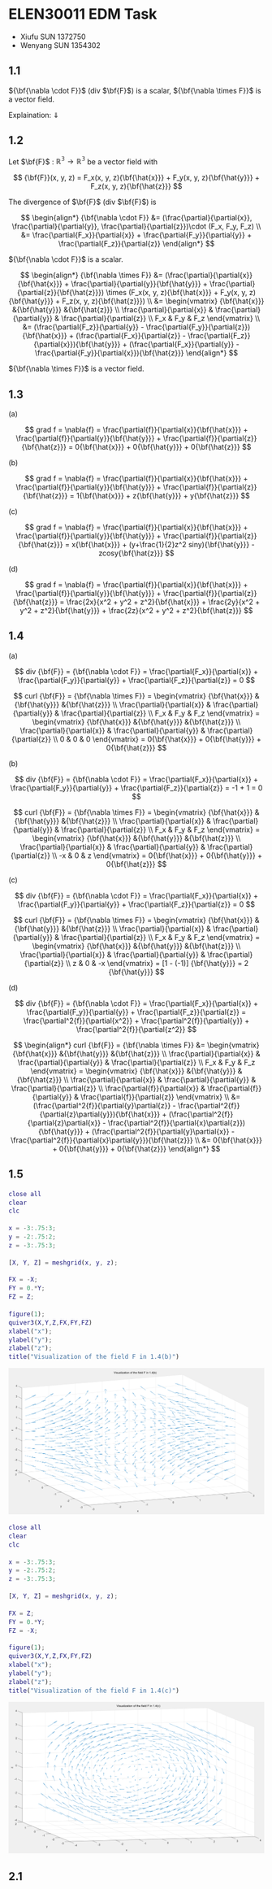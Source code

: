 # ELEN30011 EDM Task

- Xiufu SUN 1372750
- Wenyang SUN 1354302

## 1.1

${\bf{\nabla \cdot F}}$ (div $\bf{F}$) is a scalar, ${\bf{\nabla \times F}}$ is a vector field.

Explaination: $\Downarrow$

## 1.2

Let $\bf{F}$ : $\mathbb{R^3} \to \mathbb{R^3}$ be a vector field with

$$
{\bf{F}}(x, y, z) = F_x(x, y, z){\bf{\hat{x}}} + F_y(x, y, z){\bf{\hat{y}}} + F_z(x, y, z){\bf{\hat{z}}}
$$

The divergence of $\bf{F}$ (div $\bf{F}$) is

$$
\begin{align*}
    {\bf{\nabla \cdot F}} &= (\frac{\partial}{\partial{x}}, \frac{\partial}{\partial{y}}, \frac{\partial}{\partial{z}})\cdot (F_x, F_y, F_z) \\
    &= \frac{\partial{F_x}}{\partial{x}} + \frac{\partial{F_y}}{\partial{y}} + \frac{\partial{F_z}}{\partial{z}}
\end{align*}
$$

${\bf{\nabla \cdot F}}$ is a scalar.

$$
\begin{align*}
{\bf{\nabla \times F}} &= (\frac{\partial}{\partial{x}}{\bf{\hat{x}}} + \frac{\partial}{\partial{y}}{\bf{\hat{y}}} + \frac{\partial}{\partial{z}}{\bf{\hat{z}}}) \times (F_x(x, y, z){\bf{\hat{x}}} + F_y(x, y, z){\bf{\hat{y}}} + F_z(x, y, z){\bf{\hat{z}}}) \\
&=
\begin{vmatrix}
    {\bf{\hat{x}}} &{\bf{\hat{y}}} &{\bf{\hat{z}}} \\
    \frac{\partial}{\partial{x}} & \frac{\partial}{\partial{y}} & \frac{\partial}{\partial{z}} \\
    F_x & F_y & F_z
\end{vmatrix} \\
&= (\frac{\partial{F_z}}{\partial{y}} - \frac{\partial{F_y}}{\partial{z}}){\bf{\hat{x}}} + (\frac{\partial{F_x}}{\partial{z}} - \frac{\partial{F_z}}{\partial{x}}){\bf{\hat{y}}} + (\frac{\partial{F_x}}{\partial{y}} - \frac{\partial{F_y}}{\partial{x}}){\bf{\hat{z}}}
\end{align*}
$$

${\bf{\nabla \times F}}$ is a vector field.

## 1.3

(a)

$$
grad f = \nabla{f} = \frac{\partial{f}}{\partial{x}}{\bf{\hat{x}}} + \frac{\partial{f}}{\partial{y}}{\bf{\hat{y}}} + \frac{\partial{f}}{\partial{z}}{\bf{\hat{z}}} = 0{\bf{\hat{x}}} + 0{\bf{\hat{y}}} + 0{\bf{\hat{z}}}
$$

(b)

$$
grad f = \nabla{f} = \frac{\partial{f}}{\partial{x}}{\bf{\hat{x}}} + \frac{\partial{f}}{\partial{y}}{\bf{\hat{y}}} + \frac{\partial{f}}{\partial{z}}{\bf{\hat{z}}} = 1{\bf{\hat{x}}} + z{\bf{\hat{y}}} + y{\bf{\hat{z}}}
$$

(c)

$$
grad f = \nabla{f} = \frac{\partial{f}}{\partial{x}}{\bf{\hat{x}}} + \frac{\partial{f}}{\partial{y}}{\bf{\hat{y}}} + \frac{\partial{f}}{\partial{z}}{\bf{\hat{z}}} = x{\bf{\hat{x}}} + (y+\frac{1}{2}z^2 siny){\bf{\hat{y}}} - zcosy{\bf{\hat{z}}}
$$

(d)

$$
grad f = \nabla{f} = \frac{\partial{f}}{\partial{x}}{\bf{\hat{x}}} + \frac{\partial{f}}{\partial{y}}{\bf{\hat{y}}} + \frac{\partial{f}}{\partial{z}}{\bf{\hat{z}}} = \frac{2x}{x^2 + y^2 + z^2}{\bf{\hat{x}}} + \frac{2y}{x^2 + y^2 + z^2}{\bf{\hat{y}}} + \frac{2z}{x^2 + y^2 + z^2}{\bf{\hat{z}}}
$$

## 1.4

(a)

$$
div {\bf{F}} = {\bf{\nabla \cdot F}} = \frac{\partial{F_x}}{\partial{x}} + \frac{\partial{F_y}}{\partial{y}} + \frac{\partial{F_z}}{\partial{z}} = 0
$$

$$
curl {\bf{F}} = {\bf{\nabla \times F}} =
\begin{vmatrix}
    {\bf{\hat{x}}} &{\bf{\hat{y}}} &{\bf{\hat{z}}} \\
    \frac{\partial}{\partial{x}} & \frac{\partial}{\partial{y}} & \frac{\partial}{\partial{z}} \\
    F_x & F_y & F_z
\end{vmatrix} =
\begin{vmatrix}
    {\bf{\hat{x}}} &{\bf{\hat{y}}} &{\bf{\hat{z}}} \\
    \frac{\partial}{\partial{x}} & \frac{\partial}{\partial{y}} & \frac{\partial}{\partial{z}} \\
    0 & 0 & 0
\end{vmatrix} = 0{\bf{\hat{x}}} + 0{\bf{\hat{y}}} + 0{\bf{\hat{z}}}
$$

(b)

$$
div {\bf{F}} = {\bf{\nabla \cdot F}} = \frac{\partial{F_x}}{\partial{x}} + \frac{\partial{F_y}}{\partial{y}} + \frac{\partial{F_z}}{\partial{z}} = -1 + 1 = 0
$$

$$
curl {\bf{F}} = {\bf{\nabla \times F}} =
\begin{vmatrix}
    {\bf{\hat{x}}} &{\bf{\hat{y}}} &{\bf{\hat{z}}} \\
    \frac{\partial}{\partial{x}} & \frac{\partial}{\partial{y}} & \frac{\partial}{\partial{z}} \\
    F_x & F_y & F_z
\end{vmatrix} =
\begin{vmatrix}
    {\bf{\hat{x}}} &{\bf{\hat{y}}} &{\bf{\hat{z}}} \\
    \frac{\partial}{\partial{x}} & \frac{\partial}{\partial{y}} & \frac{\partial}{\partial{z}} \\
    -x & 0 & z
\end{vmatrix} = 0{\bf{\hat{x}}} + 0{\bf{\hat{y}}} + 0{\bf{\hat{z}}}
$$

(c)

$$
div {\bf{F}} = {\bf{\nabla \cdot F}} = \frac{\partial{F_x}}{\partial{x}} + \frac{\partial{F_y}}{\partial{y}} + \frac{\partial{F_z}}{\partial{z}} = 0
$$

$$
curl {\bf{F}} = {\bf{\nabla \times F}} =
\begin{vmatrix}
    {\bf{\hat{x}}} &{\bf{\hat{y}}} &{\bf{\hat{z}}} \\
    \frac{\partial}{\partial{x}} & \frac{\partial}{\partial{y}} & \frac{\partial}{\partial{z}} \\
    F_x & F_y & F_z
\end{vmatrix} =
\begin{vmatrix}
    {\bf{\hat{x}}} &{\bf{\hat{y}}} &{\bf{\hat{z}}} \\
    \frac{\partial}{\partial{x}} & \frac{\partial}{\partial{y}} & \frac{\partial}{\partial{z}} \\
    z & 0 & -x
\end{vmatrix} = [1 - (-1)] {\bf{\hat{y}}} = 2 {\bf{\hat{y}}}
$$

(d)

$$
div {\bf{F}} = {\bf{\nabla \cdot F}} = \frac{\partial{F_x}}{\partial{x}} + \frac{\partial{F_y}}{\partial{y}} + \frac{\partial{F_z}}{\partial{z}} = \frac{\partial^2{f}}{\partial{x^2}} + \frac{\partial^2{f}}{\partial{y}} + \frac{\partial^2{f}}{\partial{z^2}}
$$

$$
\begin{align*}
curl {\bf{F}} = {\bf{\nabla \times F}} &=
\begin{vmatrix}
    {\bf{\hat{x}}} &{\bf{\hat{y}}} &{\bf{\hat{z}}} \\
    \frac{\partial}{\partial{x}} & \frac{\partial}{\partial{y}} & \frac{\partial}{\partial{z}} \\
    F_x & F_y & F_z
\end{vmatrix} =
\begin{vmatrix}
    {\bf{\hat{x}}} &{\bf{\hat{y}}} &{\bf{\hat{z}}} \\
    \frac{\partial}{\partial{x}} & \frac{\partial}{\partial{y}} & \frac{\partial}{\partial{z}} \\
    \frac{\partial{f}}{\partial{x}} & \frac{\partial{f}}{\partial{y}} & \frac{\partial{f}}{\partial{z}}
\end{vmatrix} \\
&= (\frac{\partial^2{f}}{\partial{y}\partial{z}} - \frac{\partial^2{f}}{\partial{z}\partial{y}}){\bf{\hat{x}}} + (\frac{\partial^2{f}}{\partial{z}\partial{x}} - \frac{\partial^2{f}}{\partial{x}\partial{z}}){\bf{\hat{y}}} + (\frac{\partial^2{f}}{\partial{y}\partial{x}} - \frac{\partial^2{f}}{\partial{x}\partial{y}}){\bf{\hat{z}}} \\
&= 0{\bf{\hat{x}}} + 0{\bf{\hat{y}}} + 0{\bf{\hat{z}}}
\end{align*}
$$

## 1.5

```Matlab
close all
clear
clc

x = -3:.75:3;
y = -2:.75:2;
z = -3:.75:3;

[X, Y, Z] = meshgrid(x, y, z);

FX = -X;
FY = 0.*Y;
FZ = Z;

figure(1);
quiver3(X,Y,Z,FX,FY,FZ)
xlabel("x");
ylabel("y");
zlabel("z");
title("Visualization of the field F in 1.4(b)")
```

![Visualization of the field F in 1.4(b)](./img/W2_1_5b.png)

```Matlab
close all
clear
clc

x = -3:.75:3;
y = -2:.75:2;
z = -3:.75:3;

[X, Y, Z] = meshgrid(x, y, z);

FX = Z;
FY = 0.*Y;
FZ = -X;

figure(1);
quiver3(X,Y,Z,FX,FY,FZ)
xlabel("x");
ylabel("y");
zlabel("z");
title("Visualization of the field F in 1.4(c)")
```

![Visualization of the field F in 1.4(c)](./img/W2_1_5c.png)

## 2.1

